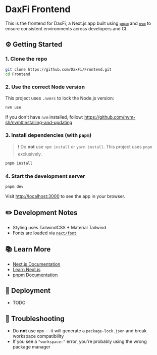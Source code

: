# DaxFi Frontend

This is the frontend for DaxFi, a Next.js app built using [`pnpm`](https://pnpm.io) and [`nvm`](https://github.com/nvm-sh/nvm) to ensure consistent environments across developers and CI.

## ⚙️ Getting Started

### 1. Clone the repo

```bash
git clone https://github.com/DaxFi/Frontend.git
cd Frontend
```

### 2. Use the correct Node version

This project uses `.nvmrc` to lock the Node.js version:

```bash
nvm use
```

If you don't have `nvm` installed, follow: https://github.com/nvm-sh/nvm#installing-and-updating

### 3. Install dependencies (with `pnpm`)

> ❗ Do **not** use `npm install` or `yarn install`. This project uses `pnpm` exclusively.

```bash
pnpm install
```

### 4. Start the development server

```bash
pnpm dev
```

Visit [http://localhost:3000](http://localhost:3000) to see the app in your browser.

## ✏️ Development Notes

- Styling uses TailwindCSS + Material Tailwind
- Fonts are loaded via [`next/font`](https://nextjs.org/docs/app/building-your-application/optimizing/fonts)

## 📚 Learn More

- [Next.js Documentation](https://nextjs.org/docs)
- [Learn Next.js](https://nextjs.org/learn)
- [pnpm Documentation](https://pnpm.io/motivation)

## 🚀 Deployment

- TODO

## 🛑 Troubleshooting

- Do **not** use `npm` — it will generate a `package-lock.json` and break workspace compatibility
- If you see a `"workspace:"` error, you're probably using the wrong package manager
